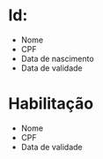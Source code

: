 # Id:
- Nome
- CPF
- Data de nascimento
- Data de validade

# Habilitação
- Nome
- CPF
- Data de validade